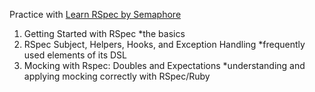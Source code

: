 Practice with [Learn RSpec by Semaphore]("https://semaphoreci.com/community/series/learn-rspec")

1. Getting Started with RSpec
    *the basics
2. RSpec Subject, Helpers, Hooks, and Exception Handling
    *frequently used elements of its DSL
3. Mocking with Rspec: Doubles and Expectations
    *understanding and applying mocking correctly with RSpec/Ruby
